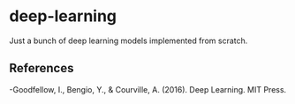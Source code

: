 # deep-learning
Just a bunch of deep learning models implemented from scratch.

## References
-Goodfellow, I., Bengio, Y., & Courville, A. (2016). Deep Learning. MIT Press.
